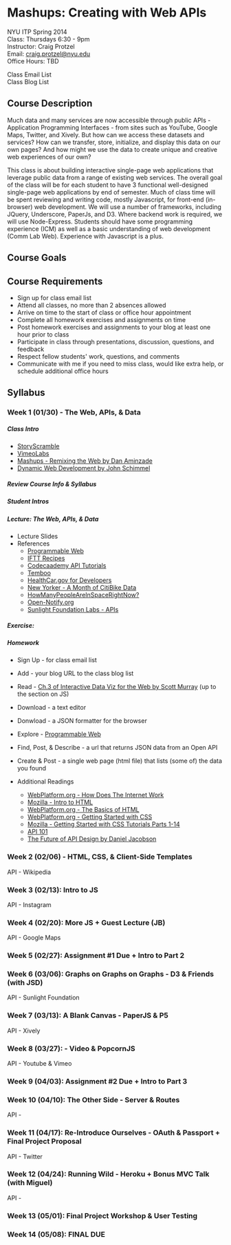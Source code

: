 Mashups: Creating with Web APIs
===============================

NYU ITP Spring 2014  
Class: Thursdays 6:30 - 9pm  
Instructor: Craig Protzel  
Email: craig.protzel@nyu.edu  
Office Hours: TBD

Class Email List  
Class Blog List  

Course Description
------------------

Much data and many services are now accessible through public APIs - Application Programming Interfaces - from sites such as YouTube, Google Maps, Twitter, and Xively. But how can we access these datasets and services? How can we transfer, store, initialize, and display this data on our own pages? And how might we use the data to create unique and creative web experiences of our own? 

This class is about building interactive single-page web applications that leverage public data from a range of existing web services. The overall goal of the class will be for each student to have 3 functional well-designed single-page web applications by end of semester. Much of class time will be spent reviewing and writing code, mostly Javascript, for front-end (in-browser) web development. We will use a number of frameworks, including JQuery, Underscore, PaperJs, and D3. Where backend work is required, we will use Node-Express. Students should have some programming experience (ICM) as well as a basic understanding of web development (Comm Lab Web). Experience with Javascript is a plus.

Course Goals
------------

Course Requirements
-------------------

* Sign up for class email list
* Attend all classes, no more than 2 absences allowed 
* Arrive on time to the start of class or office hour appointment
* Complete all homework exercises and assignments on time
* Post homework exercises and assignments to your blog at least one hour prior to class
* Participate in class through presentations, discussion, questions, and feedback
* Respect fellow students' work, questions, and comments
* Communicate with me if you need to miss class, would like extra help, or schedule additional office hours


Syllabus
--------

### Week 1 (01/30) - The Web, APIs, & Data

##### Class Intro
* [StoryScramble](http://storyscramble.com)
* [VimeoLabs](http://vimeolabs.com)
* [Mashups - Remixing the Web by Dan Aminzade](http://webremix.org/syllabus.php)
* [Dynamic Web Development by John Schimmel](http://itpwebclass.herokuapp.com/)

##### Review Course Info & Syllabus

##### Student Intros

##### Lecture: The Web, APIs, & Data

* Lecture Slides
* References
  * [Programmable Web](http://programmableweb.com)
  * [IFTT Recipes](https://ifttt.com/recipes)
  * [Codecaademy API Tutorials](http://www.codecademy.com/tracks/apis)
  * [Temboo](https://www.temboo.com/)
  * [HealthCar.gov for Developers](https://www.healthcare.gov/developers/)
  * [New Yorker - A Month of CitiBike Data](http://www.newyorker.com/sandbox/business/citi-bike.html)
  * [HowManyPeopleAreInSpaceRightNow?](http://www.howmanypeopleareinspacerightnow.com/)
  * [Open-Notify.org](http://open-notify.org/)
  * [Sunlight Foundation Labs - APIs](http://sunlightfoundation.com/api/)

##### Exercise: 

##### Homework
* Sign Up - for class email list
* Add -  your blog URL to the class blog list
* Read - [Ch.3 of Interactive Data Viz for the Web by Scott Murray](http://chimera.labs.oreilly.com/books/1230000000345/index.html ) (up to the section on JS)
* Download - a text editor
* Donwload - a JSON formatter for the browser
* Explore - [Programmable Web](http://programmableweb.com)
* Find, Post, & Describe - a url that returns JSON data from an Open API
* Create & Post - a single web page (html file) that lists (some of) the data you found

* Additional Readings
  * [WebPlatform.org - How Does The Internet Work](http://docs.webplatform.org/wiki/concepts/internet_and_web/how_does_the_internet_work )
  * [Mozilla - Intro to HTML](https://developer.mozilla.org/en-US/docs/Web/Guide/HTML/Introduction)
  * [WebPlatform.org - The Basics of HTML](http://docs.webplatform.org/wiki/guides/the_basics_of_html)
  * [WebPlatform.org - Getting Started with CSS](http://docs.webplatform.org/wiki/guides/getting_started_with_css)
  * [Mozilla - Getting Started with CSS Tutorials Parts 1-14](https://developer.mozilla.org/en-US/docs/Web/Guide/CSS/Getting_started)
  * [API 101](http://apievangelist.com/index.html)
  * [The Future of API Design by Daniel Jacobson](http://thenextweb.com/dd/2013/12/17/future-api-design-orchestration-layer)

### Week 2 (02/06) -  HTML, CSS, & Client-Side Templates
API - Wikipedia

### Week 3 (02/13): Intro to JS 
API - Instagram

### Week 4 (02/20): More JS + Guest Lecture (JB)
API - Google Maps

### Week 5 (02/27): Assignment #1 Due + Intro to Part 2

### Week 6 (03/06): Graphs on Graphs on Graphs - D3 & Friends (with JSD)
API - Sunlight Foundation

### Week 7 (03/13): A Blank Canvas - PaperJS & P5
API - Xively

### Week 8 (03/27):  - Video & PopcornJS   
API - Youtube & Vimeo

### Week 9 (04/03): Assignment #2 Due + Intro to Part 3

### Week 10 (04/10): The Other Side - Server & Routes
API - 

### Week 11 (04/17): Re-Introduce Ourselves - OAuth & Passport + Final Project Proposal
API - Twitter

### Week 12 (04/24): Running Wild - Heroku + Bonus MVC Talk (with Miguel)
API -

### Week 13 (05/01): Final Project Workshop & User Testing

### Week 14 (05/08): FINAL DUE
